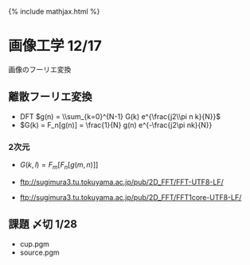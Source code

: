 {% include mathjax.html %}
# 画像工学 12/17
画像のフーリエ変換

## 離散フーリエ変換
* DFT $g(n) = \\sum_{k=0}^{N-1} G(k) e^{\frac{j2\\pi n k}{N}}$
* $G(k) = F_n[g(n)] = \frac{1}{N} g(n) e^{-\frac{j2\pi nk}{N}}

### 2次元
* $G(k,l) = F_m[F_n[g(m,n)]]$


* ftp://sugimura3.tu.tokuyama.ac.jp/pub/2D_FFT/FFT-UTF8-LF/
* ftp://sugimura3.tu.tokuyama.ac.jp/pub/2D_FFT/FFT1core-UTF8-LF/


## 課題 〆切 1/28
* cup.pgm
* source.pgm
